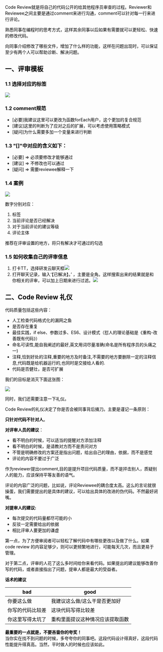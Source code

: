 <font style="color:rgb(0, 0, 0);">Code Review就是将自己的代码公开的给其他程序员审查的过程。Reviewer和Reviewee之间主要是通过comment来进行沟通，comment可以针对每一行来进行评论。</font>

<font style="color:rgb(0, 0, 0);">熟悉同事在编程时的思考方式，这样其余同事以后如果有需要就可以更轻松、快速的修改代码。</font>

<font style="color:rgb(0, 0, 0);">向同事介绍修改了哪些文件，增加了什么样的功能，这样在问题出现时，可以保证至少有两个人可以帮助诊断、解决问题。</font>

## <font style="color:rgb(0, 0, 0);">一、评审模板</font>
### <font style="color:rgb(0, 0, 0);">1.1 选择对应的标签</font>
![](https://cdn.nlark.com/yuque/0/2023/png/654315/1704007605452-078202ed-ca9d-406d-b0a6-1a1475468e12.png)

### <font style="color:rgb(0, 0, 0);">1.2 comment规范</font>
+ <font style="color:rgb(0, 0, 0);">[必要]我建议这里可以更改为函数forEach用户，这个更加的复合规范</font>
+ <font style="color:rgb(0, 0, 0);">[建议]这里的判断为了应对之后的扩展，可以考虑使用策略模式</font>
+ <font style="color:rgb(0, 0, 0);">[疑问]为什么需要多加一个变量来进行判断</font>

### <font style="color:rgb(0, 0, 0);">1.3 "[]"中对应的含义如下：</font>
+ <font style="color:rgb(0, 0, 0);">[必要] ⇒ 必须要修改才能够通过</font>
+ <font style="color:rgb(0, 0, 0);">[建议] ⇒ 不修改也可以通过</font>
+ <font style="color:rgb(0, 0, 0);">[疑问] ⇒ 需要reviewee解释一下</font>

### <font style="color:rgb(0, 0, 0);">1.4 案例</font>
![](https://cdn.nlark.com/yuque/0/2023/png/654315/1704007605531-f0001593-a743-44d0-b9b3-d8846d1cda0b.png)

<font style="color:rgb(0, 0, 0);">数字分别对应：</font>

1. <font style="color:rgb(0, 0, 0);">标签</font>
2. <font style="color:rgb(0, 0, 0);">当前评论是否已经解决</font>
3. <font style="color:rgb(0, 0, 0);">对于当前评论的建议等级</font>
4. <font style="color:rgb(0, 0, 0);">评论主体</font>

<font style="color:rgb(0, 0, 0);">推荐在评审设置的地方，将只有解决才可通过的勾选</font>

### <font style="color:rgb(0, 0, 0);">1.5 如何收集自己的评审信息</font>
1. <font style="color:rgb(0, 0, 0);">打卡TT，选择研发云聊天框</font>![](https://cdn.nlark.com/yuque/0/2023/png/654315/1704007605460-00677f8e-a96d-415e-80bc-5318e6d2054e.png)
2. <font style="color:rgb(0, 0, 0);">打开聊天记录，输入‘【已解决】。’ ，主要是全角。这样搜索出来的结果就是和你相关的评审，可以加上日期来进行过滤。</font>![](https://cdn.nlark.com/yuque/0/2023/png/654315/1704007605498-beb4f2a1-f1eb-47de-9452-e9a88d150f85.png)

## <font style="color:rgb(0, 0, 0);">二、Code Review 礼仪</font>
<font style="color:rgb(0, 0, 0);">代码质量包括这些内容：</font>

+ <font style="color:rgb(0, 0, 0);">人工检查代码格式化的漏网之鱼</font>
+ <font style="color:rgb(0, 0, 0);">是否存在重复</font>
+ <font style="color:rgb(0, 0, 0);">最佳实践，if else、参数过多、ES6、设计模式（怼人的理论基础是《重构-改善既有代码》）</font>
+ <font style="color:rgb(0, 0, 0);">命名可读性,能自我阐述的最好,英文用词尽量准确(命名是所有程序员的头痛之一)</font>
+ <font style="color:rgb(0, 0, 0);">注释,恰到好处的注释,重要的地方及时备注,不需要的地方要删除一定的注释信息,代码既是给机器运行的,也同时是交接给人看的.</font>
+ <font style="color:rgb(0, 0, 0);">代码是否健壮，是否可扩展</font>

<font style="color:rgb(0, 0, 0);">我们的目标是消灭下面这张图：</font>

![](https://cdn.nlark.com/yuque/0/2023/png/654315/1704007605504-be64e3d8-8221-4b84-ba93-21d45ab19af6.png)

<font style="color:rgb(0, 0, 0);">同时，我们还需要注意一下礼仪。</font>

<font style="color:rgb(0, 0, 0);">Code Review的礼仪决定了你是否会被同事背后捅刀。主要是谨记一条原则：</font>

**<font style="color:rgb(0, 0, 0);">只针对代码不针对人</font>**<font style="color:rgb(0, 0, 0);">。</font>

**<font style="color:rgb(0, 0, 0);">对评审人员的建议</font>**<font style="color:rgb(0, 0, 0);">：</font>

+ <font style="color:rgb(0, 0, 0);">看不明白的时候，可以适当的提醒对方添加注释</font>
+ <font style="color:rgb(0, 0, 0);">看不明白的时候，是请教对方而不是责问对方</font>
+ <font style="color:rgb(0, 0, 0);">不管是明确修改的方案还是指出问题，给出自己的理由，依据，而不是感觉</font>
+ <font style="color:rgb(0, 0, 0);">评论的内容不要过于广泛</font>

<font style="color:rgb(0, 0, 0);">作为reviewer提出comment,目的是提升项目代码质量，而不是抨击别人，质疑别人的能力，应该保持平等友善的语气。</font>

<font style="color:rgb(0, 0, 0);">评论的内容广泛的问题，比如说，评论Reviewee的耦合度太高。这么的言论就很操蛋，我们需要提出的是具体的建议，可以给出具体的改进的伪代码。不然最好闭嘴。</font>

**<font style="color:rgb(0, 0, 0);">对提审人的建议:</font>**

+ <font style="color:rgb(0, 0, 0);">每次提交的代码量都尽可能的小</font>
+ <font style="color:rgb(0, 0, 0);">反驳一定需要给出的依据</font>
+ <font style="color:rgb(0, 0, 0);">相比评审人要更加的谦虚</font>

<font style="color:rgb(0, 0, 0);">第一点，为了方便审阅者可以轻松了解代码中有哪些更改以及做了什么。如果 code review 的内容足够少，则可以更频繁地进行，可能每天几次，而且更易于管理。</font>

<font style="color:rgb(0, 0, 0);">对于第二点，评审的人花了这么多时间给你来看代码。如果提出的建议能够改善你写的代码，或者直接指出了问题，提审人都是最大的受益者。</font>

**<font style="color:rgb(0, 0, 0);">话术的建议</font>**

| **<font style="color:rgb(0, 0, 0);">bad</font>** | **<font style="color:rgb(0, 0, 0);">good</font>** |
| --- | --- |
| <font style="color:rgb(0, 0, 0);">你要这么做</font> | <font style="color:rgb(0, 0, 0);">我建议这么做/这么干是否更加好</font> |
| <font style="color:rgb(0, 0, 0);">你写的代码比较差</font> | <font style="color:rgb(0, 0, 0);">这块代码写得比较差</font> |
| <font style="color:rgb(0, 0, 0);">你这里写得太坑了</font> | <font style="color:rgb(0, 0, 0);">重构里面提议这种情况应该提取函数</font> |


**<font style="color:rgb(0, 0, 0);">最重要的一点就是，不要吝啬你的夸奖！</font>**<font style="color:rgb(0, 0, 0);"><br />当你实在找不到问题的时候，多夸夸你的同事吧。这段代码设计得真好，这段代码性能提升得真高。当然，平时做人的时候也应该如此。</font>

